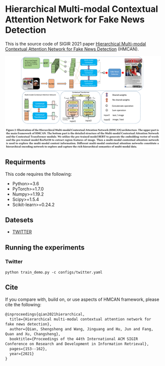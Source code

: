 # Hierarchical Multi-modal Contextual Attention Network for Fake News Detection

This is the source code of SIGIR 2021 paper [Hierarchical Multi-modal Contextual Attention Network for Fake News Detection](https://arxiv.org/abs/2103.00113) (HMCAN). 

![The proposed framework](framework.png)


## Requirments
This code requires the following:
* Python>=3.6
* PyTorch>=1.7.0
* Numpy>=1.19.2
* Scipy>=1.5.4
* Scikit-learn>=0.24.2

## Datesets
* [TWITTER](https://github.com/MKLab-ITI/image-verification-corpus/tree/master/mediaeval2015)

## Running the experiments
### Twitter
```
python train_demo.py -c configs/twitter.yaml
```

## Cite

If you compare with, build on, or use aspects of HMCAN framework, please cite the following:
```
@inproceedings{qian2021hierarchical,
  title={Hierarchical multi-modal contextual attention network for fake news detection},
  author={Qian, Shengsheng and Wang, Jinguang and Hu, Jun and Fang, Quan and Xu, Changsheng},
  booktitle={Proceedings of the 44th International ACM SIGIR Conference on Research and Development in Information Retrieval},
  pages={153--162},
  year={2021}
}
```
